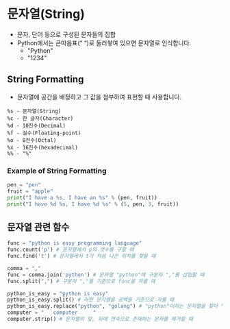 # 문자열(String)

- 문자, 단어 등으로 구성된 문자들의 집합
- Python에서는 큰따옴표(“ “)로 둘러쌓여 있으면 문자열로 인식합니다.
	- "Python"
	- "1234"

## String Formatting

- 문자열에 공간을 배정하고 그 값을 첨부하여 표현할 때 사용합니다.

```
%s - 문자열(String)
%c - 한 글자(Character)
%d - 10진수(Decimal)
%f - 실수(Floating-point)
%o - 8진수(Octal)
%x - 16진수(hexadecimal)
%% - "%"
```

### Example of String Formatting

```python
pen = "pen"
fruit = "apple"
print("I have a %s, I have an %s" % (pen, fruit))
print("I have %d %s, I have %d %s" % (5, pen, 3, fruit))
```

## 문자열 관련 함수
```python
func = "python is easy programming language"
func.count('p') # 문자열에서 p의 갯수를 구할 때
func.find('t') # 문자열에서 t가 처음 나온 위치를 찾을 때

comma = ","
func = comma.join('python') # 문자열 "python"에 구분자 ","를 삽입할 때
func.split(",") # 구분자 ","를 기준으로 func을 자를 때

python_is_easy = "python is easy"
python_is_easy.split() # 어떤 문자열을 공백을 기준으로 자를 때
python_is_easy.replace("python", "golang") # "python"이라는 문자열을 찾아 "golang" 으로 바꿀 때
computer = "   computer     "
computer.strip() # 문자열의 앞, 뒤에 연속으로 존재하는 문자를 제거할 때
```